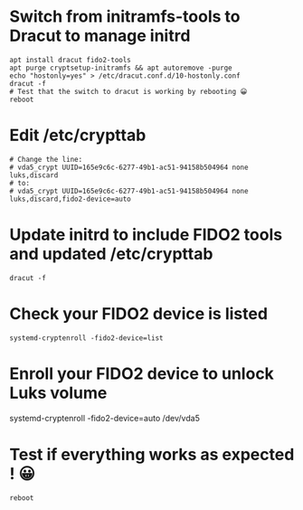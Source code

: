# Switch from initramfs-tools to Dracut to manage initrd
```
apt install dracut fido2-tools
apt purge cryptsetup-initramfs && apt autoremove -purge
echo "hostonly=yes" > /etc/dracut.conf.d/10-hostonly.conf
dracut -f
# Test that the switch to dracut is working by rebooting 😀
reboot
```


# Edit /etc/crypttab
```
# Change the line:
# vda5_crypt UUID=165e9c6c-6277-49b1-ac51-94158b504964 none luks,discard
# to:
# vda5_crypt UUID=165e9c6c-6277-49b1-ac51-94158b504964 none luks,discard,fido2-device=auto
```

# Update initrd to include FIDO2 tools and updated /etc/crypttab
```
dracut -f
```


# Check your FIDO2 device is listed
```
systemd-cryptenroll -fido2-device=list
```

# Enroll your FIDO2 device to unlock Luks volume
systemd-cryptenroll -fido2-device=auto /dev/vda5
# Test if everything works as expected ! 😀
```
reboot
```

